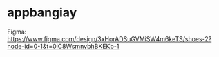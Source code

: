 # appbangiay

Figma:
https://www.figma.com/design/3xHorADSuGVMiSW4m6keTS/shoes-2?node-id=0-1&t=0lC8WsmnvbhBKEKb-1
